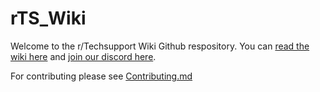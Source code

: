 # rTS_Wiki
Welcome to the r/Techsupport Wiki Github respository. You can [read the wiki here](https://rtech.support) and [join our discord here](https://rtech.support/discord).

For contributing please see [Contributing.md](CONTRIBUTING.md)
